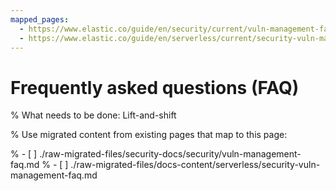 ```yaml
---
mapped_pages:
  - https://www.elastic.co/guide/en/security/current/vuln-management-faq.html
  - https://www.elastic.co/guide/en/serverless/current/security-vuln-management-faq.html
---
```


# Frequently asked questions (FAQ)

% What needs to be done: Lift-and-shift

% Use migrated content from existing pages that map to this page:

% - [ ] ./raw-migrated-files/security-docs/security/vuln-management-faq.md
% - [ ] ./raw-migrated-files/docs-content/serverless/security-vuln-management-faq.md

